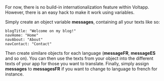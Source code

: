 For now, there is no build-in internationalization feature within Voltapp. However, there is an easy hack to make it work using variables.

Simply create an object variable **messages**, containing all your texts like so:

```
blogTitle: "Welcome on my blog!"
navHome: "Home"
navAbout: "About"
navContact: "Contact"
```

Then create similare objects for each language (**messageFR**, **messageES** and so on). You can then use the texts from your object into the different texts of your app for those you want to translate. Finally, simply assign **messages** to **messagesFR** if you want to change to language to french for instance.

